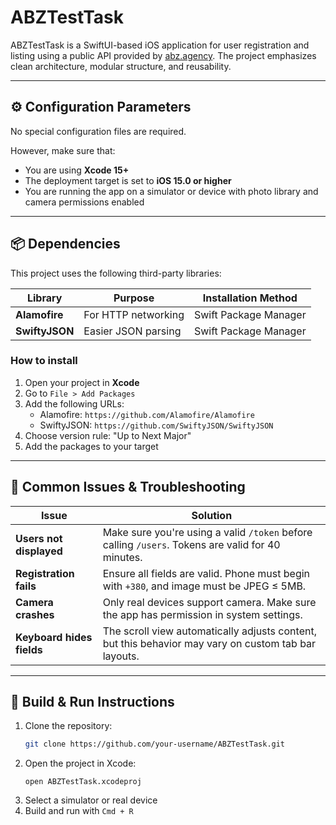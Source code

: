 # ABZTestTask

ABZTestTask is a SwiftUI-based iOS application for user registration and listing using a public API provided by [abz.agency](https://frontend-test-assignment-api.abz.agency/). The project emphasizes clean architecture, modular structure, and reusability.

---

## ⚙️ Configuration Parameters

No special configuration files are required.

However, make sure that:
- You are using **Xcode 15+**
- The deployment target is set to **iOS 15.0 or higher**
- You are running the app on a simulator or device with photo library and camera permissions enabled

---

## 📦 Dependencies

This project uses the following third-party libraries:

| Library         | Purpose                          | Installation Method         |
|------------------|----------------------------------|-----------------------------|
| **Alamofire**     | For HTTP networking              | Swift Package Manager       |
| **SwiftyJSON**    | Easier JSON parsing              | Swift Package Manager       |

### How to install

1. Open your project in **Xcode**
2. Go to `File > Add Packages`
3. Add the following URLs:
   - Alamofire: `https://github.com/Alamofire/Alamofire`
   - SwiftyJSON: `https://github.com/SwiftyJSON/SwiftyJSON`
4. Choose version rule: "Up to Next Major"
5. Add the packages to your target

---

## 🧩 Common Issues & Troubleshooting

| Issue | Solution |
|-------|----------|
| **Users not displayed** | Make sure you're using a valid `/token` before calling `/users`. Tokens are valid for 40 minutes. |
| **Registration fails** | Ensure all fields are valid. Phone must begin with `+380`, and image must be JPEG ≤ 5MB. |
| **Camera crashes** | Only real devices support camera. Make sure the app has permission in system settings. |
| **Keyboard hides fields** | The scroll view automatically adjusts content, but this behavior may vary on custom tab bar layouts. |

---

## 🚀 Build & Run Instructions

1. Clone the repository:
   ```bash
   git clone https://github.com/your-username/ABZTestTask.git
   ```
2. Open the project in Xcode:
   ```
   open ABZTestTask.xcodeproj
   ```
3. Select a simulator or real device
4. Build and run with `Cmd + R`
